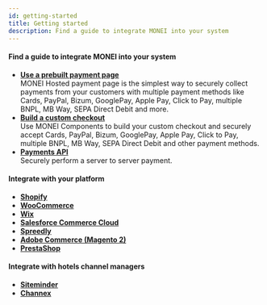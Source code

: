 ```yaml
---
id: getting-started
title: Getting started
description: Find a guide to integrate MONEI into your system
---
```


#### Find a guide to integrate MONEI into your system

- **[Use a prebuilt payment page](integrations/use-prebuilt-payment-page.mdx)**  
  MONEI Hosted payment page is the simplest way to securely collect payments from your customers with multiple payment methods like Cards, PayPal, Bizum, GooglePay, Apple Pay, Click to Pay, multiple BNPL, MB Way, SEPA Direct Debit and more.
- **[Build a custom checkout](integrations/build-custom-checkout.mdx)**  
  Use MONEI Components to build your custom checkout and securely accept Cards, PayPal, Bizum, GooglePay, Apple Pay, Click to Pay, multiple BNPL, MB Way, SEPA Direct Debit and other payment methods.
- **[Payments API](/apis/rest/payments/)**  
  Securely perform a server to server payment.

#### Integrate with your platform

- **[Shopify](e-commerce/shopify/monei-payments)**
- **[WooCommerce](e-commerce/woocommerce.mdx)**
- **[Wix](e-commerce/wix.mdx)**
- **[Salesforce Commerce Cloud](e-commerce/salesforce.mdx)**
- **[Spreedly](https://docs.spreedly.com/payment-gateways/monei/)**
- **[Adobe Commerce (Magento 2)](e-commerce/adobe-commerce.mdx)**
- **[PrestaShop](e-commerce/prestashop.mdx)**

#### Integrate with hotels channel managers

- **[Siteminder](channel-tokenization)**
- **[Channex](channel-tokenization)**
